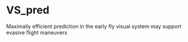 # VS_pred
 Maximally efficient prediction in the early fly visual system may support evasive flight maneuvers
